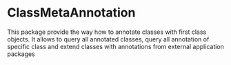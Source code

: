 # ClassMetaAnnotation
This package provide the way how to annotate classes with first class objects. 
It allows to query all annotated classes, query all annotation of specific class and extend classes with annotations from external application packages
